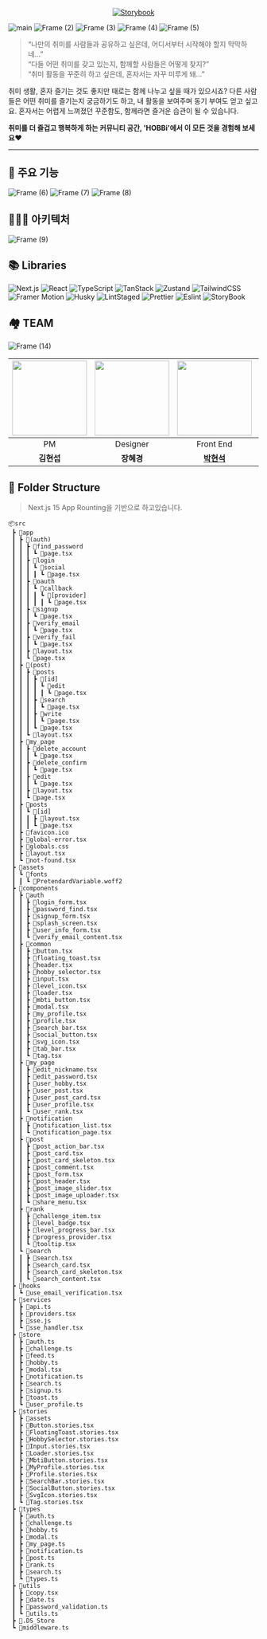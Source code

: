 <div align="center">
  
[![Storybook](https://img.shields.io/badge/Storybook%20-FF4785?style=flat-square&logo=storybook&logoColor=white)](https://685004915b4c4c7b97cd81df-zyyxxmczve.chromatic.com/)
</div>

![main](https://github.com/user-attachments/assets/82194ad6-5334-497e-b227-ce57561318dd)
![Frame (2)](https://github.com/user-attachments/assets/fcb5323d-2991-4ee4-b25d-db8dbe02ab56)
![Frame (3)](https://github.com/user-attachments/assets/13cc790c-c2d0-4dcb-af16-21d436dc1c5c)
![Frame (4)](https://github.com/user-attachments/assets/dcfa4564-5478-4873-b5f2-a9b262504775)
![Frame (5)](https://github.com/user-attachments/assets/b00b1de4-3ea6-40d8-afa7-7d2ef64ea38a)

> “나만의 취미를 사람들과 공유하고 싶은데, 어디서부터 시작해야 할지 막막하네…”  
> “다들 어떤 취미를 갖고 있는지, 함께할 사람들은 어떻게 찾지?”  
> “취미 활동을 꾸준히 하고 싶은데, 혼자서는 자꾸 미루게 돼…”

취미 생활, 혼자 즐기는 것도 좋지만 때로는 함께 나누고 싶을 때가 있으시죠?
다른 사람들은 어떤 취미를 즐기는지 궁금하기도 하고, 내 활동을 보여주며 동기 부여도 얻고 싶고요.
혼자서는 어렵게 느껴졌던 꾸준함도, 함께라면 즐거운 습관이 될 수 있습니다.

**취미를 더 즐겁고 행복하게 하는 커뮤니티 공간, 'HOBBi'에서 이 모든 것을 경험해 보세요❤️**

---

## 🎨 주요 기능

![Frame (6)](https://github.com/user-attachments/assets/02e4d607-fa88-4c56-a716-d032063235c0)
![Frame (7)](https://github.com/user-attachments/assets/fdd72fee-4cbe-49cb-b078-2db77c8cbe96)
![Frame (8)](https://github.com/user-attachments/assets/cef28482-93ae-43a7-9125-d1cea2c4d679)

## 🧑🏻‍💻 아키텍처

![Frame (9)](https://github.com/user-attachments/assets/4ca85685-fcf9-4c25-a6a2-0c792767386c)

## 📚 Libraries

![Next.js](https://img.shields.io/badge/Next.js-v15.3.1-1E9BCF?style=flat-square&logo=Next.js&logoColor=white)
![React](https://img.shields.io/badge/React-v19-61DAFB?style=flat-square&logo=React&logoColor=white)
![TypeScript](https://img.shields.io/badge/TypeScript-v5-007ACC?style=flat-square&logo=TypeScript&logoColor=white)
![TanStack](https://img.shields.io/badge/TanStack-v5.74.4-34B700?style=flat-square&logo=ReactQuery&logoColor=white)
![Zustand](https://img.shields.io/badge/Zustand-v5.0.3-FF4710?style=flat-square&logo=zustand&logoColor=white)
![TailwindCSS](https://img.shields.io/badge/TailwindCSS-v4.1.10-EE6B1B?style=flat-square&logo=tailwindcss&logoColor=white)
![Framer Motion](https://img.shields.io/badge/Framer%20Motion-v12.11.4-00BFFF?style=flat-square&logo=framer&logoColor=white)
![Husky](https://img.shields.io/badge/Husky-v9.1.7-6B32A8?style=flat-square&logo=husky&logoColor=white)
![LintStaged](https://img.shields.io/badge/LintStaged-v15.5.1-6B43A8?style=flat-square&logo=LintStaged&logoColor=white)
![Prettier](https://img.shields.io/badge/Prettier-v3.5.3-9B43A8?style=flat-square&logo=Prettier&logoColor=white)
![Eslint](https://img.shields.io/badge/Eslint-v9-9A43B8?style=flat-square&logo=Eslint&logoColor=white)
![StoryBook](https://img.shields.io/badge/StoryBook-v9.0.9-FF4785?style=flat-square&logo=StoryBook&logoColor=white)

## 🏘️ TEAM

![Frame (14)](https://github.com/user-attachments/assets/77da9574-fadb-45ea-8e41-bf380bb0d38f)

<div align="center">
  
| <img src="https://github.com/user-attachments/assets/b4b8a4ff-9a0e-4946-9667-173c53bf0de7" width="150"> | <img src="https://github.com/user-attachments/assets/0462b6ad-a815-4cc5-84c3-35968f79a733" width="150"> | <img src="https://github.com/user-attachments/assets/20136fa0-74dc-4739-9138-48bd38c66608" width="150"> | <img src="https://github.com/user-attachments/assets/88c1a7ba-1f0d-480b-9d51-2ccf27dd90a7" width="150"> | <img src="https://github.com/user-attachments/assets/61b892fe-b44a-4f91-8fcd-429f9dca1297" width="150"> | <img src="https://github.com/user-attachments/assets/1e4bf13f-3050-4bd8-9358-0892e7a40f04" width="150"> |  <img src="https://github.com/user-attachments/assets/45982fba-15e3-4730-843c-909ab6e8dccd" width="150"> |
|:-------------------------------------------------------------------------------------------------------:|:-------------------------------------------------------------------------------------------------------:|:-------------------------------------------------------------------------------------------------------:|:-------------------------------------------------------------------------------------------------------:|:-------------------------------------------------------------------------------------------------------:|:-------------------------------------------------------------------------------------------------------:|:-------------------------------------------------------------------------------------------------------:|
|                                                PM                                                 |                                                Designer                                                 |                                                Front End                                                |                                                Front End                                                |                                                Back End                                                 |                                                Back End                                                 |                                                Back End                                                 |
|                                                 **김현섭**                                                 |                                                 **장혜경**                                                 |                                                 [**박현석**](https://github.com/ssseok)                                                 |                                                 [**유소민**](https://github.com/SoMin-Yoo)                                                 |                                                 [**최서웅**](https://github.com/ChoiSeoWoong)                                                 |                                                 [**김지원**](https://github.com/asdf1019)                                                 |                                 [**이재원**](https://github.com/wwwond)                                 |
</div>

## 📂 Folder Structure

> Next.js 15 App Rounting을 기반으로 하고있습니다.

```
📦src
 ┣ 📂app
 ┃ ┣ 📂(auth)
 ┃ ┃ ┣ 📂find_password
 ┃ ┃ ┃ ┗ 📜page.tsx
 ┃ ┃ ┣ 📂login
 ┃ ┃ ┃ ┗ 📂social
 ┃ ┃ ┃ ┃ ┗ 📜page.tsx
 ┃ ┃ ┣ 📂oauth
 ┃ ┃ ┃ ┗ 📂callback
 ┃ ┃ ┃ ┃ ┗ 📂[provider]
 ┃ ┃ ┃ ┃ ┃ ┗ 📜page.tsx
 ┃ ┃ ┣ 📂signup
 ┃ ┃ ┃ ┗ 📜page.tsx
 ┃ ┃ ┣ 📂verify_email
 ┃ ┃ ┃ ┗ 📜page.tsx
 ┃ ┃ ┣ 📂verify_fail
 ┃ ┃ ┃ ┗ 📜page.tsx
 ┃ ┃ ┣ 📜layout.tsx
 ┃ ┃ ┗ 📜page.tsx
 ┃ ┣ 📂(post)
 ┃ ┃ ┣ 📂posts
 ┃ ┃ ┃ ┣ 📂[id]
 ┃ ┃ ┃ ┃ ┗ 📂edit
 ┃ ┃ ┃ ┃ ┃ ┗ 📜page.tsx
 ┃ ┃ ┃ ┣ 📂search
 ┃ ┃ ┃ ┃ ┗ 📜page.tsx
 ┃ ┃ ┃ ┣ 📂write
 ┃ ┃ ┃ ┃ ┗ 📜page.tsx
 ┃ ┃ ┃ ┗ 📜page.tsx
 ┃ ┃ ┗ 📜layout.tsx
 ┃ ┣ 📂my_page
 ┃ ┃ ┣ 📂delete_account
 ┃ ┃ ┃ ┗ 📜page.tsx
 ┃ ┃ ┣ 📂delete_confirm
 ┃ ┃ ┃ ┗ 📜page.tsx
 ┃ ┃ ┣ 📂edit
 ┃ ┃ ┃ ┗ 📜page.tsx
 ┃ ┃ ┣ 📜layout.tsx
 ┃ ┃ ┗ 📜page.tsx
 ┃ ┣ 📂posts
 ┃ ┃ ┗ 📂[id]
 ┃ ┃ ┃ ┣ 📜layout.tsx
 ┃ ┃ ┃ ┗ 📜page.tsx
 ┃ ┣ 📜favicon.ico
 ┃ ┣ 📜global-error.tsx
 ┃ ┣ 📜globals.css
 ┃ ┣ 📜layout.tsx
 ┃ ┗ 📜not-found.tsx
 ┣ 📂assets
 ┃ ┗ 📂fonts
 ┃ ┃ ┗ 📜PretendardVariable.woff2
 ┣ 📂components
 ┃ ┣ 📂auth
 ┃ ┃ ┣ 📜login_form.tsx
 ┃ ┃ ┣ 📜password_find.tsx
 ┃ ┃ ┣ 📜signup_form.tsx
 ┃ ┃ ┣ 📜splash_screen.tsx
 ┃ ┃ ┣ 📜user_info_form.tsx
 ┃ ┃ ┗ 📜verify_email_content.tsx
 ┃ ┣ 📂common
 ┃ ┃ ┣ 📜button.tsx
 ┃ ┃ ┣ 📜floating_toast.tsx
 ┃ ┃ ┣ 📜header.tsx
 ┃ ┃ ┣ 📜hobby_selector.tsx
 ┃ ┃ ┣ 📜input.tsx
 ┃ ┃ ┣ 📜level_icon.tsx
 ┃ ┃ ┣ 📜loader.tsx
 ┃ ┃ ┣ 📜mbti_button.tsx
 ┃ ┃ ┣ 📜modal.tsx
 ┃ ┃ ┣ 📜my_profile.tsx
 ┃ ┃ ┣ 📜profile.tsx
 ┃ ┃ ┣ 📜search_bar.tsx
 ┃ ┃ ┣ 📜social_button.tsx
 ┃ ┃ ┣ 📜svg_icon.tsx
 ┃ ┃ ┣ 📜tab_bar.tsx
 ┃ ┃ ┗ 📜tag.tsx
 ┃ ┣ 📂my_page
 ┃ ┃ ┣ 📜edit_nickname.tsx
 ┃ ┃ ┣ 📜edit_password.tsx
 ┃ ┃ ┣ 📜user_hobby.tsx
 ┃ ┃ ┣ 📜user_post.tsx
 ┃ ┃ ┣ 📜user_post_card.tsx
 ┃ ┃ ┣ 📜user_profile.tsx
 ┃ ┃ ┗ 📜user_rank.tsx
 ┃ ┣ 📂notification
 ┃ ┃ ┣ 📜notification_list.tsx
 ┃ ┃ ┗ 📜notification_page.tsx
 ┃ ┣ 📂post
 ┃ ┃ ┣ 📜post_action_bar.tsx
 ┃ ┃ ┣ 📜post_card.tsx
 ┃ ┃ ┣ 📜post_card_skeleton.tsx
 ┃ ┃ ┣ 📜post_comment.tsx
 ┃ ┃ ┣ 📜post_form.tsx
 ┃ ┃ ┣ 📜post_header.tsx
 ┃ ┃ ┣ 📜post_image_slider.tsx
 ┃ ┃ ┣ 📜post_image_uploader.tsx
 ┃ ┃ ┗ 📜share_menu.tsx
 ┃ ┣ 📂rank
 ┃ ┃ ┣ 📜challenge_item.tsx
 ┃ ┃ ┣ 📜level_badge.tsx
 ┃ ┃ ┣ 📜level_progress_bar.tsx
 ┃ ┃ ┣ 📜progress_provider.tsx
 ┃ ┃ ┗ 📜tooltip.tsx
 ┃ ┗ 📂search
 ┃ ┃ ┣ 📜search.tsx
 ┃ ┃ ┣ 📜search_card.tsx
 ┃ ┃ ┣ 📜search_card_skeleton.tsx
 ┃ ┃ ┗ 📜search_content.tsx
 ┣ 📂hooks
 ┃ ┗ 📜use_email_verification.tsx
 ┣ 📂services
 ┃ ┣ 📜api.ts
 ┃ ┣ 📜providers.tsx
 ┃ ┣ 📜sse.js
 ┃ ┗ 📜sse_handler.tsx
 ┣ 📂store
 ┃ ┣ 📜auth.ts
 ┃ ┣ 📜challenge.ts
 ┃ ┣ 📜feed.ts
 ┃ ┣ 📜hobby.ts
 ┃ ┣ 📜modal.tsx
 ┃ ┣ 📜notification.ts
 ┃ ┣ 📜search.ts
 ┃ ┣ 📜signup.ts
 ┃ ┣ 📜toast.ts
 ┃ ┗ 📜user_profile.ts
 ┣ 📂stories
 ┃ ┣ 📂assets
 ┃ ┣ 📜Button.stories.tsx
 ┃ ┣ 📜FloatingToast.stories.tsx
 ┃ ┣ 📜HobbySelector.stories.tsx
 ┃ ┣ 📜Input.stories.tsx
 ┃ ┣ 📜Loader.stories.tsx
 ┃ ┣ 📜MbtiButton.stories.tsx
 ┃ ┣ 📜MyProfile.stories.tsx
 ┃ ┣ 📜Profile.stories.tsx
 ┃ ┣ 📜SearchBar.stories.tsx
 ┃ ┣ 📜SocialButton.stories.tsx
 ┃ ┣ 📜SvgIcon.stories.tsx
 ┃ ┗ 📜Tag.stories.tsx
 ┣ 📂types
 ┃ ┣ 📜auth.ts
 ┃ ┣ 📜challenge.ts
 ┃ ┣ 📜hobby.ts
 ┃ ┣ 📜modal.ts
 ┃ ┣ 📜my_page.ts
 ┃ ┣ 📜notification.ts
 ┃ ┣ 📜post.ts
 ┃ ┣ 📜rank.ts
 ┃ ┣ 📜search.ts
 ┃ ┗ 📜types.ts
 ┣ 📂utils
 ┃ ┣ 📜copy.tsx
 ┃ ┣ 📜date.ts
 ┃ ┣ 📜password_validation.ts
 ┃ ┗ 📜utils.ts
 ┣ 📜.DS_Store
 ┗ 📜middleware.ts
```
